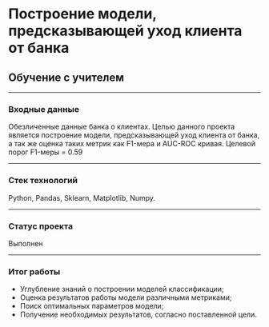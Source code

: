 # Построение модели, предсказывающей уход клиента от банка
## Обучение с учителем
____
### Входные данные
Обезличенные данные банка о клиентах. Целью данного проекта является построение модели, предсказывающей уход клиента от банка, а так же оценка таких метрик как F1-мера и AUC-ROC кривая. Целевой порог F1-меры = 0.59  
____

### Стек технологий
Python, Pandas, Sklearn, Matplotlib, Numpy.
____

### Статус проекта
Выполнен
____

### Итог работы
- Углубление знаний о построении моделей классификации;
- Оценка результатов работы модели различными метриками;
- Поиск оптимальных параметров модели;
- Получение необходимых результатов, согласно поставленной цели.
